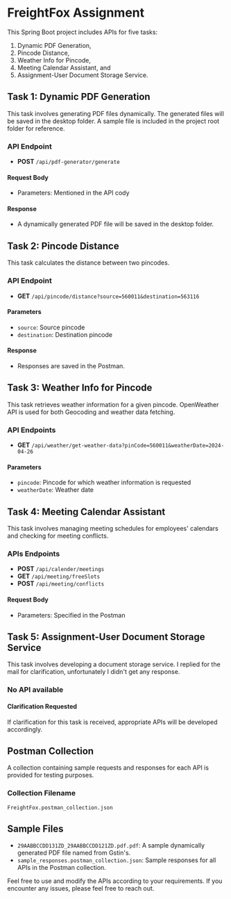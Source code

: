 # FreightFox Assignment

This Spring Boot project includes APIs for five tasks: <br>
1. Dynamic PDF Generation, <br> 
2. Pincode Distance, <br>
3. Weather Info for Pincode, <br>
4. Meeting Calendar Assistant, and <br>
5. Assignment-User Document Storage Service.

## Task 1: Dynamic PDF Generation

This task involves generating PDF files dynamically. The generated files will be saved in the desktop folder. A sample file is included in the project root folder for reference.

### API Endpoint
- **POST** `/api/pdf-generator/generate`

#### Request Body
- Parameters: Mentioned in the API cody

#### Response
- A dynamically generated PDF file will be saved in the desktop folder.

## Task 2: Pincode Distance

This task calculates the distance between two pincodes.

### API Endpoint
- **GET** `/api/pincode/distance?source=560011&destination=563116`

#### Parameters
- `source`: Source pincode
- `destination`: Destination pincode

#### Response
- Responses are saved in the Postman.

## Task 3: Weather Info for Pincode

This task retrieves weather information for a given pincode. OpenWeather API is used for both Geocoding and weather data fetching.

### API Endpoints
- **GET** `/api/weather/get-weather-data?pinCode=560011&weatherDate=2024-04-26`

#### Parameters
- `pincode`: Pincode for which weather information is requested
- `weatherDate`: Weather date

## Task 4: Meeting Calendar Assistant

This task involves managing meeting schedules for employees' calendars and checking for meeting conflicts.

### APIs Endpoints
- **POST** `/api/calender/meetings`
- **GET** `/api/meeting/freeSlots`
- **POST** `/api/meeting/conflicts`

#### Request Body
- Parameters: Specified in the Postman

## Task 5: Assignment-User Document Storage Service

This task involves developing a document storage service. I replied for the mail for clarification, unfortunately I didn't get any response.

### No API available

#### Clarification Requested
If clarification for this task is received, appropriate APIs will be developed accordingly.

## Postman Collection
A collection containing sample requests and responses for each API is provided for testing purposes.

### Collection Filename
`FreightFox.postman_collection.json`

## Sample Files
- `29AABBCCDD131ZD_29AABBCCDD121ZD.pdf.pdf`: A sample dynamically generated PDF file named from Gstin's.
- `sample_responses.postman_collection.json`: Sample responses for all APIs in the Postman collection.

Feel free to use and modify the APIs according to your requirements. If you encounter any issues, please feel free to reach out.